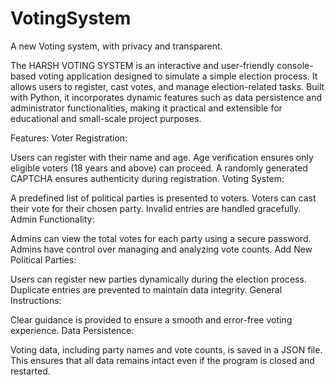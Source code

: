 # VotingSystem
A new Voting system, with privacy and transparent.

The HARSH VOTING SYSTEM is an interactive and user-friendly console-based voting application designed to simulate a simple election process. It allows users to register, cast votes, and manage election-related tasks. Built with Python, it incorporates dynamic features such as data persistence and administrator functionalities, making it practical and extensible for educational and small-scale project purposes.

Features:
Voter Registration:

Users can register with their name and age.
Age verification ensures only eligible voters (18 years and above) can proceed.
A randomly generated CAPTCHA ensures authenticity during registration.
Voting System:

A predefined list of political parties is presented to voters.
Voters can cast their vote for their chosen party.
Invalid entries are handled gracefully.
Admin Functionality:

Admins can view the total votes for each party using a secure password.
Admins have control over managing and analyzing vote counts.
Add New Political Parties:

Users can register new parties dynamically during the election process.
Duplicate entries are prevented to maintain data integrity.
General Instructions:

Clear guidance is provided to ensure a smooth and error-free voting experience.
Data Persistence:

Voting data, including party names and vote counts, is saved in a JSON file.
This ensures that all data remains intact even if the program is closed and restarted.
